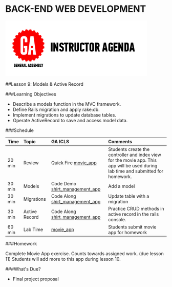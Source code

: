 BACK-END WEB DEVELOPMENT
============================


![GeneralAssemb.ly](../assets/ICL_icons/instr_agenda.png)

##Lesson 9: Models & Active Record

###Learning Objectives


- Describe a models function in the MVC framework. 
- Define Rails migration and apply rake:db.
- Implement migrations to update database tables.
- Operate ActiveRecord to save and access model data.



###Schedule


| Time        | Topic| GA ICLS| Comments |
| ------------- |:-------------|:-------------------|:-------------------|
| 20 min | Review | Quick Fire [movie_app](instr_exercise_notes.md) | Students create the controller and index view for the movie app. This app will be used during lab time and submitted for homework.|
| 30 min | Models | Code Demo [shirt_management_app](instr_code_demo_notes.md) | Add a model |
| 30 min | Migrations | Code Along [shirt_management_app](instr_code_demo_notes.md) | Update table with a migration|
| 30 min | Active Record | Code Along [shirt_management_app](instr_code_demo_notes.md) | Practice CRUD methods in active record in the rails console. |
| 60 min | Lab Time | [movie_app](instr_exercise_notes.md) | Students submit movie app for homework|



###Homework

Complete Movie App exercise. Counts towards assigned work. (due lesson 11) Students will add more to this app during lesson 10.


###What's Due?


*	Final project proposal
